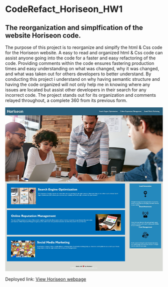 # CodeRefact_Horiseon_HW1

## The reorganization and simplfication of the website Horiseon code. 

The purpose of this project is to reorganize and simplfy the html & Css code for the Horiseon website. A easy to read and organized html & Css code can assist anyone going into the code for a faster and easy refactoring of the code. Providing comments within the code ensures fastering production times and easy understanding on what was changed, why it was changed, and what was taken out for others developers to better understand. 
By conducting this project i understand on why having semantic structure and having the code organized will not only help me in knowing where any issues are located but assist other developers in their search for any incorrect code. The project stands out for its organization and comments relayed throughout, a complete 360 from its previous form. 

<img src="https://github.com/ricardonc86/CodeRefact_Horiseon_HW1/blob/main/images/Web%20capture_.jpeg" alt="Horiseon page view">


Deployed link: <a href="https://ricardonc86.github.io/CodeRefact_Horiseon_HW1/">View Horiseon webpage
